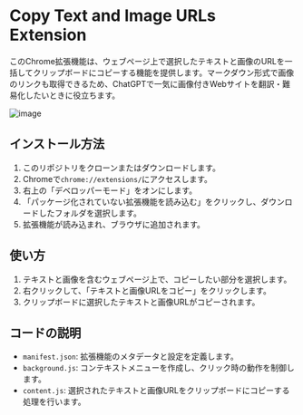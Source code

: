 # Copy Text and Image URLs Extension

このChrome拡張機能は、ウェブページ上で選択したテキストと画像のURLを一括してクリップボードにコピーする機能を提供します。マークダウン形式で画像のリンクも取得できるため、ChatGPTで一気に画像付きWebサイトを翻訳・難易化したいときに役立ちます。

![image](https://github.com/yamkz/CopyTextAndImages/assets/57112629/b2bab745-b85b-4f0c-a62e-ec756f16b8cd)



## インストール方法

1. このリポジトリをクローンまたはダウンロードします。
2. Chromeで`chrome://extensions/`にアクセスします。
3. 右上の「デベロッパーモード」をオンにします。
4. 「パッケージ化されていない拡張機能を読み込む」をクリックし、ダウンロードしたフォルダを選択します。
5. 拡張機能が読み込まれ、ブラウザに追加されます。

## 使い方

1. テキストと画像を含むウェブページ上で、コピーしたい部分を選択します。
2. 右クリックして、「テキストと画像URLをコピー」をクリックします。
3. クリップボードに選択したテキストと画像URLがコピーされます。

## コードの説明

- `manifest.json`: 拡張機能のメタデータと設定を定義します。
- `background.js`: コンテキストメニューを作成し、クリック時の動作を制御します。
- `content.js`: 選択されたテキストと画像URLをクリップボードにコピーする処理を行います。
